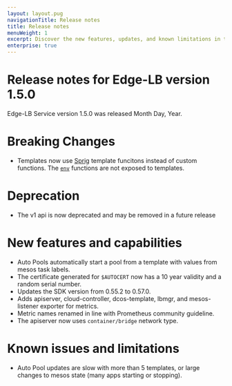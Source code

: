 ```yaml
---
layout: layout.pug
navigationTitle: Release notes
title: Release notes
menuWeight: 1
excerpt: Discover the new features, updates, and known limitations in this release of the Edge-LB service
enterprise: true
---
```

# Release notes for Edge-LB version 1.5.0
Edge-LB Service version 1.5.0 was released Month Day, Year.

# Breaking Changes
- Templates now use [Sprig](http://masterminds.github.io/sprig/) template funcitons instead of custom functions. The [`env`](http://masterminds.github.io/sprig/os.html) functions are not exposed to templates.

# Deprecation
- The v1 api is now deprecated and may be removed in a future release

# New features and capabilities
- Auto Pools automatically start a pool from a template with values from mesos task labels.
- The certificate generated for `$AUTOCERT` now has a 10 year validity and a random serial number.
- Updates the SDK version from 0.55.2 to 0.57.0.
- Adds apiserver, cloud-controller, dcos-template, lbmgr, and mesos-listener exporter for metrics.
- Metric names renamed in line with Prometheus community guideline.
- The apiserver now uses `container/bridge` network type.

# Known issues and limitations
- Auto Pool updates are slow with more than 5 templates, or large changes to mesos state (many apps starting or stopping).
